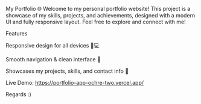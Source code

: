 My Portfolio 🌐
Welcome to my personal portfolio website!
This project is a showcase of my skills, projects, and achievements, designed with a modern UI and fully responsive layout.
Feel free to explore and connect with me!

Features

Responsive design for all devices 📱💻

Smooth navigation & clean interface 🎨

Showcases my projects, skills, and contact info 📂

Live Demo: https://portfolio-app-ochre-two.vercel.app/

Regards :)

